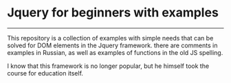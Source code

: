 # Jquery for beginners with examples
---


This repository is a collection of examples with simple needs that can be solved for DOM elements in the Jquery framework. there are comments in examples in Russian, as well as examples of functions in the old JS spelling.


I know that this framework is no longer popular, but he himself took the course for education itself.
